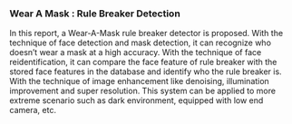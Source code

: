 ### Wear A Mask : Rule Breaker Detection

In this report, a Wear-A-Mask rule breaker detector is proposed. 
With the technique of face detection and mask detection, it can recognize who doesn’t wear a mask at a high accuracy.
With the technique of face reidentification, it can compare the face feature of rule breaker with the stored face features in the database and identify who the rule breaker is. 
With the technique of image enhancement like denoising, illumination improvement and super resolution. 
This system can be applied to more extreme scenario such as dark environment, equipped with low end camera, etc.
